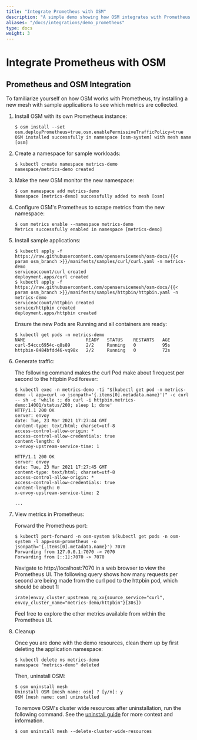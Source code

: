 ```yaml
---
title: "Integrate Prometheus with OSM"
description: "A simple demo showing how OSM integrates with Prometheus for metrics"
aliases: "/docs/integrations/demo_prometheus"
type: docs
weight: 3
---
```


# Integrate Prometheus with OSM

## Prometheus and OSM Integration

To familiarize yourself on how OSM works with Prometheus, try installing a new mesh with sample applications to see which metrics are collected.

1. Install OSM with its own Prometheus instance:

   ```console
   $ osm install --set osm.deployPrometheus=true,osm.enablePermissiveTrafficPolicy=true
   OSM installed successfully in namespace [osm-system] with mesh name [osm]
   ```

1. Create a namespace for sample workloads:

   ```console
   $ kubectl create namespace metrics-demo
   namespace/metrics-demo created
   ```

1. Make the new OSM monitor the new namespace:

   ```console
   $ osm namespace add metrics-demo
   Namespace [metrics-demo] successfully added to mesh [osm]
   ```

1. Configure OSM's Prometheus to scrape metrics from the new namespace:

   ```console
   $ osm metrics enable --namespace metrics-demo
   Metrics successfully enabled in namespace [metrics-demo]
   ```

1. Install sample applications:

   ```console
   $ kubectl apply -f https://raw.githubusercontent.com/openservicemesh/osm-docs/{{< param osm_branch >}}/manifests/samples/curl/curl.yaml -n metrics-demo
   serviceaccount/curl created
   deployment.apps/curl created
   $ kubectl apply -f https://raw.githubusercontent.com/openservicemesh/osm-docs/{{< param osm_branch >}}/manifests/samples/httpbin/httpbin.yaml -n metrics-demo
   serviceaccount/httpbin created
   service/httpbin created
   deployment.apps/httpbin created
   ```

   Ensure the new Pods are Running and all containers are ready:

   ```console
   $ kubectl get pods -n metrics-demo
   NAME                       READY   STATUS    RESTARTS   AGE
   curl-54ccc6954c-q8s89      2/2     Running   0          95s
   httpbin-8484bfdd46-vq98x   2/2     Running   0          72s
   ```

1. Generate traffic:

   The following command makes the curl Pod make about 1 request per second to the httpbin Pod forever:

   ```console
   $ kubectl exec -n metrics-demo -ti "$(kubectl get pod -n metrics-demo -l app=curl -o jsonpath='{.items[0].metadata.name}')" -c curl -- sh -c 'while :; do curl -i httpbin.metrics-demo:14001/status/200; sleep 1; done'
   HTTP/1.1 200 OK
   server: envoy
   date: Tue, 23 Mar 2021 17:27:44 GMT
   content-type: text/html; charset=utf-8
   access-control-allow-origin: *
   access-control-allow-credentials: true
   content-length: 0
   x-envoy-upstream-service-time: 1

   HTTP/1.1 200 OK
   server: envoy
   date: Tue, 23 Mar 2021 17:27:45 GMT
   content-type: text/html; charset=utf-8
   access-control-allow-origin: *
   access-control-allow-credentials: true
   content-length: 0
   x-envoy-upstream-service-time: 2

   ...
   ```

1. View metrics in Prometheus:

   Forward the Prometheus port:

   ```console
   $ kubectl port-forward -n osm-system $(kubectl get pods -n osm-system -l app=osm-prometheus -o jsonpath='{.items[0].metadata.name}') 7070
   Forwarding from 127.0.0.1:7070 -> 7070
   Forwarding from [::1]:7070 -> 7070
   ```

   Navigate to http://localhost:7070 in a web browser to view the Prometheus UI. The following query shows how many requests per second are being made from the curl pod to the httpbin pod, which should be about 1:

   ```
   irate(envoy_cluster_upstream_rq_xx{source_service="curl", envoy_cluster_name="metrics-demo/httpbin"}[30s])
   ```

   Feel free to explore the other metrics available from within the Prometheus UI.

1. Cleanup

   Once you are done with the demo resources, clean them up by first deleting the application namespace:

   ```console
   $ kubectl delete ns metrics-demo
   namespace "metrics-demo" deleted
   ```

   Then, uninstall OSM:

   ```
   $ osm uninstall mesh
   Uninstall OSM [mesh name: osm] ? [y/n]: y
   OSM [mesh name: osm] uninstalled
   ```

   To remove OSM's cluster wide resources after uninstallation, run the following command. See the [uninstall guide](/docs/guides/uninstall/) for more context and information.

   ```console
   $ osm uninstall mesh --delete-cluster-wide-resources
   ```